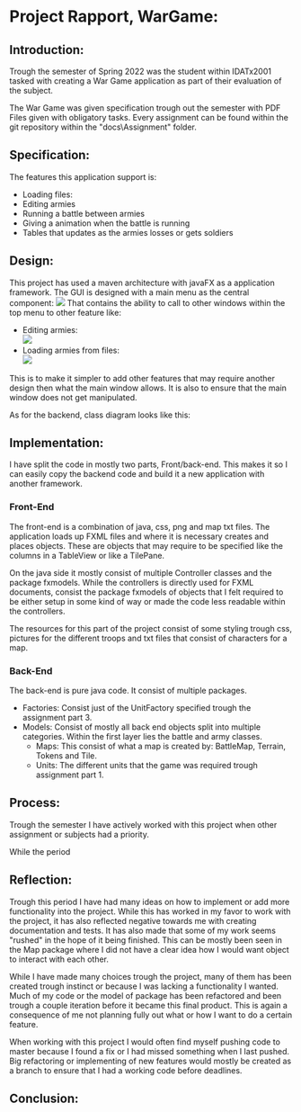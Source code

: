 # Project Rapport, WarGame:

## Introduction:
Trough the semester of Spring 2022 was the student within IDATx2001 tasked with creating a War Game application as part of their evaluation of the subject.   

The War Game was given specification trough out the semester with PDF Files given with obligatory tasks. Every assignment can be found within the git repository within the "docs\Assignment" folder.
## Specification:
The features this application support is:
- Loading files:
- Editing armies
- Running a battle between armies
- Giving a animation when the battle is running
- Tables that updates as the armies losses or gets soldiers
## Design:
This project has used a maven architecture with javaFX as a application framework. The GUI is designed with a main menu as the central component: ![](docs%5CApplication%20pictures%5CMain%20menu.png) 
That contains the ability to call to other windows within the top menu to other feature like: 
- Editing armies:  
![](docs%5CApplication%20pictures%5CEdit%20Armies.png)
- Loading armies from files:  
![](docs%5CApplication%20pictures%5CLoad%20Army.png)

This is to make it simpler to add other features that may require another design then what the main window allows. It is also to ensure that the main window does not get manipulated.

As for the backend, class diagram looks like this:

## Implementation:
I have split the code in mostly two parts, Front/back-end. This makes it so I can easily copy the backend code and build it a new application with another framework. 
### Front-End
The front-end is a combination of java, css, png and map txt files. The application loads up FXML files and where it is necessary creates and places objects. These are objects that may require to be specified like the columns in a TableView or like a TilePane.  

On the java side it mostly consist of multiple Controller classes and the package fxmodels. While the controllers is directly used for FXML documents, consist the package fxmodels of objects that I felt required to be either setup in some kind of way or made the code less readable within the controllers.

The resources for this part of the project consist of some styling trough css, pictures for the different troops and txt files that consist of characters for a map.

### Back-End
The back-end is pure java code. It consist of multiple packages. 
- Factories: Consist just of the UnitFactory specified trough the assignment part 3.
- Models: Consist of mostly all back end objects split into multiple categories. Within the first layer lies the battle and army classes. 
    - Maps: This consist of what a map is created by: BattleMap, Terrain, Tokens and Tile. 
    - Units: The different units that the game was required trough assignment part 1.

## Process:
Trough the semester I have actively worked with this project when other assignment or subjects had a priority.

While the period
## Reflection:
Trough this period I have had many ideas on how to implement or add more functionality into the project. While this has worked in my favor to work with the project, it has also reflected negative towards me with creating documentation and tests. It has also made that some of my work seems "rushed" in the hope of it being finished. This can be mostly been seen in the Map package where I did not have a clear idea how I would want object to interact with each other.  

While I have made many choices trough the project, many of them has been created trough instinct or because I was lacking a functionality I wanted. Much of my code or the model of package has been refactored and been trough a couple iteration before it became this final product. This is again a consequence of me not planning fully out what or how I want to do a certain feature. 

When working with this project I would often find myself pushing code to master because I found a fix or I had missed something when I last pushed. Big refactoring or implementing of new features would mostly be created as a branch to ensure that I had a working code before deadlines. 
## Conclusion:
